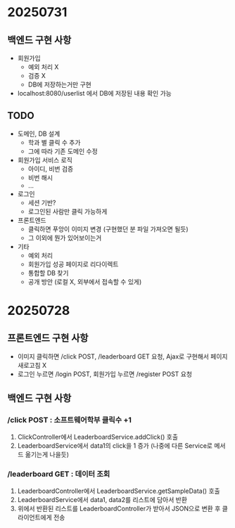 # 20250731
## 백엔드 구현 사항
- 회원가입
  - 예외 처리 X
  - 검증 X
  - DB에 저장하는거만 구현
- localhost:8080/userlist 에서 DB에 저장된 내용 확인 가능

## TODO
- 도메인, DB 설계
  - 학과 별 클릭 수 추가
  - 그에 따라 기존 도메인 수정
- 회원가입 서비스 로직
  - 아이디, 비번 검증
  - 비번 해시
  - ...
- 로그인
  - 세션 기반?
  - 로그인된 사람만 클릭 가능하게
- 프론트엔드
  - 클릭하면 푸앙이 이미지 변경 (구현했던 분 파일 가져오면 될듯)
  - 그 이외에 뭔가 있어보이는거
- 기타
  - 예외 처리
  - 회원가입 성공 페이지로 리다이렉트
  - 통합할 DB 찾기
  - 공개 방안 (로컬 X, 외부에서 접속할 수 있게)

# 20250728
## 프론트엔드 구현 사항
- 이미지 클릭하면 /click POST, /leaderboard GET 요청, Ajax로 구현해서 페이지 새로고침 X
- 로그인 누르면 /login POST, 회원가입 누르면 /register POST 요청

## 백엔드 구현 사항
### /click POST : 소프트웨어학부 클릭수 +1
  1. ClickController에서 LeaderboardService.addClick() 호출
  2. LeaderboardService에서 data1의 click을 1 증가 (나중에 다른 Service로 메서드 옮기는게 나을듯)
### /leaderboard GET : 데이터 조회
  1. LeaderboardController에서 LeaderboardService.getSampleData() 호출
  2. LeaderboardService에서 data1, data2를 리스트에 담아서 반환
  3. 위에서 반환된 리스트를 LeaderboardController가 받아서 JSON으로 변환 후 클라이언트에게 전송
